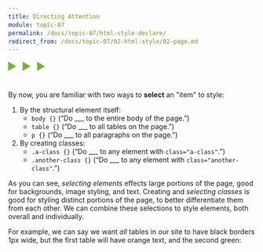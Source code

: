 ```yaml
---
title: Directing Attention
module: topic-07
permalink: /docs/topic-07/html-style-declare/
redirect_from: /docs/topic-07/02-html-style/02-page.md
---
```


<img src="./../../../img/arrow-divider.svg" style="width: 75px; border: none; margin: 0px 0 20px 0" />

By now, you are familiar with two ways to **select** an "item" to style:
1. By the structural element itself:
    - `body {}` (“Do ___ to the entire body of the page.”)
    - `table {}` (“Do ___ to all tables on the page.”)
    - `p {}` (“Do ___ to all paragraphs on the page.”)
2. By creating classes:
    - `.a-class {}` (“Do ___ to any element with `class="a-class"`.”)
    - `.another-class {}` (“Do ___ to any element with `class="another-class"`.”)

As you can see, _selecting elements_ effects large portions of the page, good for backgrounds, image styling, and text. Creating and _selecting classes_ is good for styling distinct portions of the page, to better differentiate them from each other. We can combine these selections to style elements, both overall and individually.

For example, we can say we want _all_ tables in our site to have black borders 1px wide, but the first table will have orange text, and the second green:


<div class="codepen-embed">
  <p data-height="600" data-theme-id="30567" data-slug-hash="OvXmay" data-default-tab="html,result" data-user="Media-Ed-Online" data-embed-version="2" data-pen-title="Topic-05: Tables, Pt. 4" class="codepen"></p>
</div>
